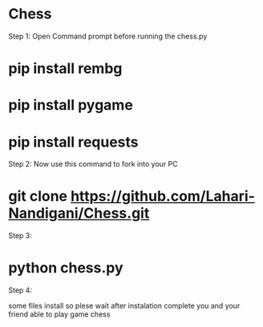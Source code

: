# Chess

Step 1: 
Open Command prompt before running the chess.py
 # pip install rembg
 # pip install pygame
 # pip install requests

Step 2:
Now use this command to fork into your PC 
# git clone https://github.com/Lahari-Nandigani/Chess.git

Step 3: 
# python chess.py

Step 4: 


some files install so plese wait after instalation complete you and your friend able to play game chess 
